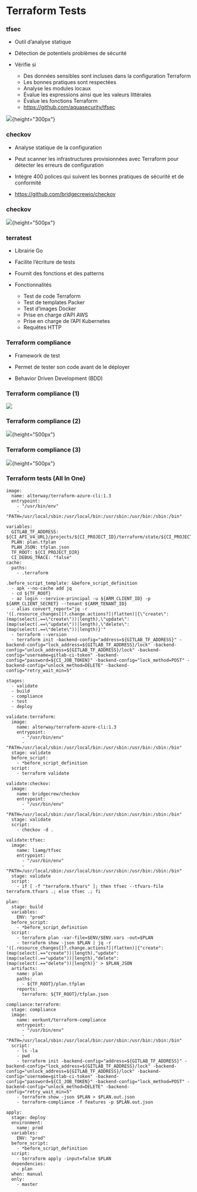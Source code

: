 

# Terraform Tests

### tfsec

- Outil d’analyse statique

- Détection de potentiels problèmes de sécurité
- Vérifie si 
    - Des données sensibles sont incluses dans la configuration Terraform
    - Les bonnes pratiques sont respectées
    - Analyse les modules locaux
    - Évalue les expressions ainsi que les valeurs littérales 
    - Évalue les fonctions Terraform 
    - https://github.com/aquasecurity/tfsec 




![](images/terraform/tfsec.png){height="300px"}


### checkov

- Analyse statique de la configuration

- Peut scanner les infrastructures provisionnées avec Terraform pour détecter les erreurs de configuration

- Intègre 400 polices qui suivent les bonnes pratiques de sécurité et de conformité 

- [https://github.com/bridgecrewio/checkov ](https://github.com/bridgecrewio/checkov)


### checkov

![](images/terraform/checkov.png){height="500px"}

### terratest

- Librairie Go

- Facilite l’écriture de tests 

- Fournit des fonctions et des patterns

- Fonctionnalités 
    - Test de code Terraform
    - Test de templates Packer
    - Test d’images Docker
    - Prise en charge d’API AWS
    - Prise en charge de l’API Kubernetes
    - Requêtes HTTP

### Terraform compliance

- Framework de test

- Permet de tester son code avant de le déployer 

- Behavior Driven Development (BDD)


### Terraform compliance (1)

![](images/terraform/compliance3.png)

### Terraform compliance (2)

![](images/terraform/compliance1.png){height="500px"}

### Terraform compliance (3)

![](images/terraform/compliance2.png){height="500px"}



### Terraform tests (All In One) 

~~~~~~~~~~~~~~~~~~~~~~~~~~~~~~~~~~~~~~~~~~ {.zsh}
image:
  name: alterway/terraform-azure-cli:1.3
  entrypoint:
    - "/usr/bin/env"
    - "PATH=/usr/local/sbin:/usr/local/bin:/usr/sbin:/usr/bin:/sbin:/bin"

variables:
  GITLAB_TF_ADDRESS: ${CI_API_V4_URL}/projects/${CI_PROJECT_ID}/terraform/state/${CI_PROJECT_NAME}
  PLAN: plan.tfplan
  PLAN_JSON: tfplan.json
  TF_ROOT: ${CI_PROJECT_DIR}
  CI_DEBUG_TRACE: "false"
cache:
  paths:
    - .terraform

.before_script_template: &before_script_definition
  - apk --no-cache add jq
  - cd ${TF_ROOT}
  - az login --service-principal -u ${ARM_CLIENT_ID} -p ${ARM_CLIENT_SECRET} --tenant ${ARM_TENANT_ID}
  - alias convert_report="jq -r '([.resource_changes[]?.change.actions?]|flatten)|{\"create\":(map(select(.==\"create\"))|length),\"update\":(map(select(.==\"update\"))|length),\"delete\":(map(select(.==\"delete\"))|length)}'"
  - terraform --version
  - terraform init -backend-config="address=${GITLAB_TF_ADDRESS}" -backend-config="lock_address=${GITLAB_TF_ADDRESS}/lock" -backend-config="unlock_address=${GITLAB_TF_ADDRESS}/lock" -backend-config="username=gitlab-ci-token" -backend-config="password=${CI_JOB_TOKEN}" -backend-config="lock_method=POST" -backend-config="unlock_method=DELETE" -backend-config="retry_wait_min=5"

stages:
  - validate
  - build
  - compliance
  - test
  - deploy

validate:terraform:
  image:
    name: alterway/terraform-azure-cli:1.3
    entrypoint:
      - "/usr/bin/env"
      - "PATH=/usr/local/sbin:/usr/local/bin:/usr/sbin:/usr/bin:/sbin:/bin"
  stage: validate
  before_script:
    - *before_script_definition
  script:
    - terraform validate

validate:checkov:
  image:
    name: bridgecrew/checkov
    entrypoint:
      - "/usr/bin/env"
      - "PATH=/usr/local/sbin:/usr/local/bin:/usr/sbin:/usr/bin:/sbin:/bin"
  stage: validate
  script:
    - checkov -d .

validate:tfsec:
  image:
    name: liamg/tfsec
    entrypoint:
      - "/usr/bin/env"
      - "PATH=/usr/local/sbin:/usr/local/bin:/usr/sbin:/usr/bin:/sbin:/bin"
  stage: validate
  script:
    - if [ -f "terraform.tfvars" ]; then tfsec --tfvars-file terraform.tfvars .; else tfsec .; fi

plan:
  stage: build
  variables:
    ENV: "prod"
  before_script:
    - *before_script_definition
  script:
    - terraform plan -var-file=$ENV/$ENV.vars -out=$PLAN
    - terraform show -json $PLAN | jq -r '([.resource_changes[]?.change.actions?]|flatten)|{"create":(map(select(.=="create"))|length),"update":(map(select(.=="update"))|length),"delete":(map(select(.=="delete"))|length)}' > $PLAN_JSON
  artifacts:
    name: plan
    paths:
      - ${TF_ROOT}/plan.tfplan
    reports:
      terraform: ${TF_ROOT}/tfplan.json

compliance:terraform:
  stage: compliance
  image:
    name: eerkunt/terraform-compliance
    entrypoint:
      - "/usr/bin/env"
      - "PATH=/usr/local/sbin:/usr/local/bin:/usr/sbin:/usr/bin:/sbin:/bin"
  script:
    - ls -la
    - pwd
    - terraform init -backend-config="address=${GITLAB_TF_ADDRESS}" -backend-config="lock_address=${GITLAB_TF_ADDRESS}/lock" -backend-config="unlock_address=${GITLAB_TF_ADDRESS}/lock" -backend-config="username=gitlab-ci-token" -backend-config="password=${CI_JOB_TOKEN}" -backend-config="lock_method=POST" -backend-config="unlock_method=DELETE" -backend-config="retry_wait_min=5"
    - terraform show -json $PLAN > $PLAN.out.json
    - terraform-compliance -f features -p $PLAN.out.json

apply:
  stage: deploy
  environment:
    name: prod
  variables:
    ENV: "prod"
  before_script:
    - *before_script_definition
  script:
    - terraform apply -input=false $PLAN
  dependencies:
    - plan
  when: manual
  only:
    - master
~~~~~~~~~~~~~~~~~~~~~~~~~~~~~~~~~~~~~~~~~~


